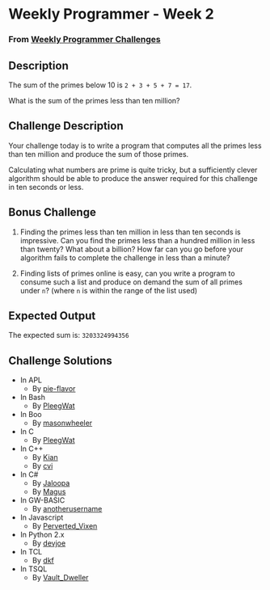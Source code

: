 # Weekly Programmer - Week 2
### From [Weekly Programmer Challenges](/weekly_programmer)

## Description
The sum of the primes below 10 is `2 + 3 + 5 + 7 = 17`.

What is the sum of the primes less than ten million?

## Challenge Description
Your challenge today is to write a program that computes all the primes less than ten million and produce the sum of those primes. 

Calculating what numbers are prime is quite tricky, but a sufficiently clever algorithm should be able to produce the answer required for this challenge in ten seconds or less.

## Bonus Challenge
1) Finding the primes less than ten million in less than ten seconds is impressive. Can you find the primes less than a hundred million in less than twenty? What about a billion? How far can you go before your algorithm fails to complete the challenge in less than a minute?

2) Finding lists of primes online is easy, can you write a program to consume such a list and produce on demand the sum of all primes under `n`? (where `n` is within the range of the list used)

## Expected Output
The expected sum is: `3203324994356`

## Challenge Solutions

* In APL
    * By [pie-flavor](pie-flavor)
* In Bash
    * By [PleegWat](PleegWat#Bash)
* In Boo
    * By [masonwheeler](masonwheeler)
* In C
    * By [PleegWat](PleegWat#C)
* In C++
    * By [Kian](Kian)
    * By [cvi](cvi)
* In C#
    * By [Jaloopa](Jaloopa)
    * By [Magus](Magus)
* In GW-BASIC
    * By [anotherusername](anotherusername)
* In Javascript
    * By [Perverted_Vixen](Perverted_Vixen)
* In Python 2.x
    * By [devjoe](devjoe)
* In TCL
    * By [dkf](dkf)
* In TSQL
    * By [Vault_Dweller](Vault_Dweller)